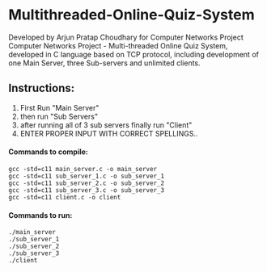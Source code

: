 # Multithreaded-Online-Quiz-System 
Developed by Arjun Pratap Choudhary for Computer Networks Project
Computer Networks Project - Multi-threaded Online Quiz System, developed in C language based on TCP protocol, including development of one Main Server, three Sub-servers and unlimited clients.


## Instructions:

1) First Run "Main Server"
2) then run "Sub Servers"
3) after running all of 3 sub servers finally run "Client"
4) ENTER PROPER INPUT WITH CORRECT SPELLINGS..

#### Commands to compile:
```
gcc -std=c11 main_server.c -o main_server
gcc -std=c11 sub_server_1.c -o sub_server_1
gcc -std=c11 sub_server_2.c -o sub_server_2
gcc -std=c11 sub_server_3.c -o sub_server_3
gcc -std=c11 client.c -o client
```
#### Commands to run:
```
./main_server
./sub_server_1
./sub_server_2
./sub_server_3
./client
```
